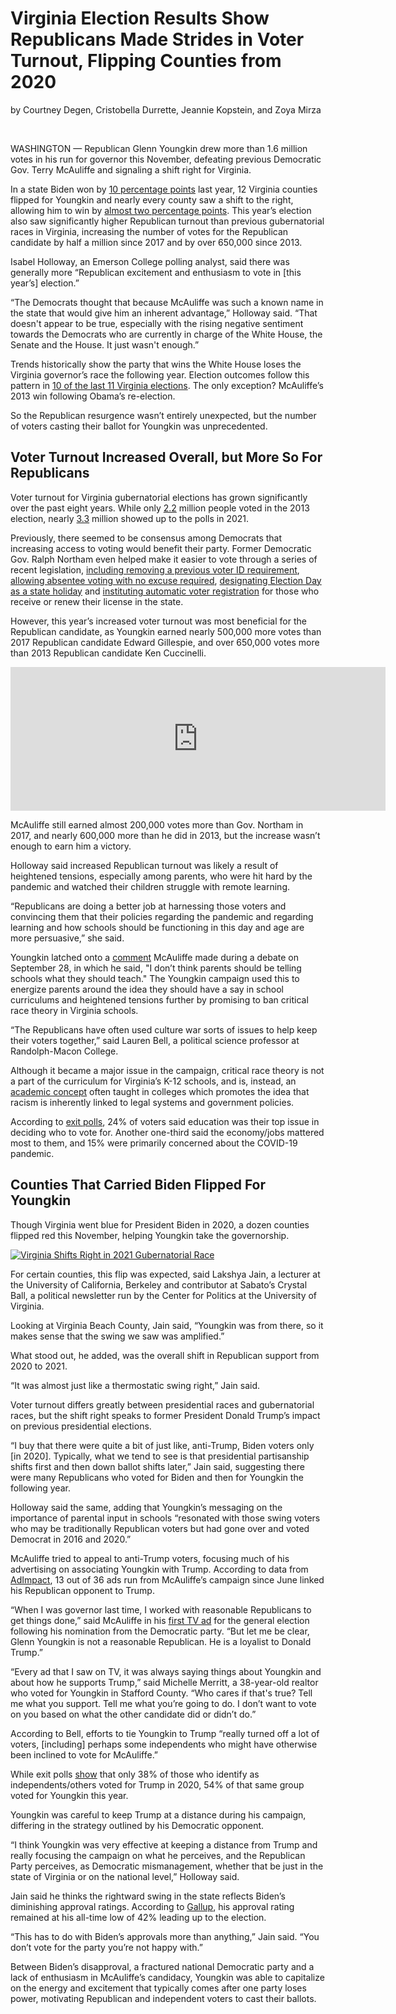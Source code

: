 # Virginia Election Results Show Republicans Made Strides in Voter Turnout, Flipping Counties from 2020

by Courtney Degen, Cristobella Durrette, Jeannie Kopstein, and Zoya Mirza <br>

</br>

WASHINGTON — Republican Glenn Youngkin drew more than 1.6 million votes in his run for governor this November, defeating previous Democratic Gov. Terry McAuliffe and signaling a shift right for Virginia.

In a state Biden won by [10 percentage points](https://www.washingtonpost.com/elections/election-results/virginia-2020/) last year, 12 Virginia counties flipped for Youngkin and nearly every county saw a shift to the right, allowing him to win by [almost two percentage points](https://results.elections.virginia.gov/vaelections/2021%20November%20General/Site/Statewide.html). This year’s election also saw significantly higher Republican turnout than previous gubernatorial races in Virginia, increasing the number of votes for the Republican candidate by half a million since 2017 and by over 650,000 since 2013. 

Isabel Holloway, an Emerson College polling analyst, said there was generally more “Republican excitement and enthusiasm to vote in [this year’s] election.”

“The Democrats thought that because McAuliffe was such a known name in the state that would give him an inherent advantage,” Holloway said. “That doesn't appear to be true, especially with the rising negative sentiment towards the Democrats who are currently in charge of the White House, the Senate and the House. It just wasn't enough.”

Trends historically show the party that wins the White House loses the Virginia governor’s race the following year. Election outcomes follow this pattern in [10 of the last 11 Virginia elections](https://www.nytimes.com/2021/11/03/us/politics/democrats-virginia-governor-race.html). The only exception? McAuliffe’s 2013 win following Obama’s re-election.

So the Republican resurgence wasn’t entirely unexpected, but the number of voters casting their ballot for Youngkin was unprecedented.

## Voter Turnout Increased Overall, but More So For Republicans

Voter turnout for Virginia gubernatorial elections has grown significantly over the past eight years. While only [2.2](https://historical.elections.virginia.gov/elections/view/43843/) million people voted in the 2013 election, nearly [3.3](https://results.elections.virginia.gov/vaelections/2021%20November%20General/Site/Statewide.html) million showed up to the polls in 2021. 

Previously, there seemed to be consensus among Democrats that increasing access to voting would benefit their party. Former Democratic Gov. Ralph Northam even helped make it easier to vote through a series of recent legislation, [including removing a previous voter ID requirement](https://lis.virginia.gov/cgi-bin/legp604.exe?ses=201&typ=bil&val=hb19), [allowing absentee voting with no excuse required](https://lis.virginia.gov/cgi-bin/legp604.exe?ses=201&typ=bil&val=hb1&ses=201&typ=bil&val=hb1), [designating Election Day as a state holiday](https://lis.virginia.gov/cgi-bin/legp604.exe?201+sum+SB601) and [instituting automatic voter registration](https://lis.virginia.gov/cgi-bin/legp604.exe?201+sum+SB219) for those who receive or renew their license in the state.

However, this year’s increased voter turnout was most beneficial for the Republican candidate, as Youngkin earned nearly 500,000 more votes than 2017 Republican candidate Edward Gillespie, and over 650,000 votes more than 2013 Republican candidate Ken Cuccinelli.

<iframe title="Virginia Gubernatorial Election Results 2013-2021" aria-label="Stacked Bars" id="datawrapper-chart-iC7N8" src="https://datawrapper.dwcdn.net/iC7N8/1/" scrolling="no" frameborder="0" style="border: none;" width="600" height="230"></iframe>

McAuliffe still earned almost 200,000 votes more than Gov. Northam in 2017, and nearly 600,000 more than he did in 2013, but the increase wasn’t enough to earn him a victory.

Holloway said increased Republican turnout was likely a result of heightened tensions, especially among parents, who were hit hard by the pandemic and watched their children struggle with remote learning. 

“Republicans are doing a better job at harnessing those voters and convincing them that their policies regarding the pandemic and regarding learning and how schools should be functioning in this day and age are more persuasive,” she said. 

Youngkin latched onto a [comment](https://www.mystateline.com/news/politics/mcauliffe-i-dont-think-parents-should-be-telling-schools-what-they-should-teach/) McAuliffe made during a debate on September 28, in which he said, "I don’t think parents should be telling schools what they should teach." The Youngkin campaign used this to energize parents around the idea they should have a say in school curriculums and heightened tensions further by promising to ban critical race theory in Virginia schools.

“The Republicans have often used culture war sorts of issues to help keep their voters together,” said Lauren Bell, a political science professor at Randolph-Macon College.

Although it became a major issue in the campaign, critical race theory is not a part of the curriculum for Virginia’s K-12 schools, and is, instead, an [academic concept](https://www.edweek.org/leadership/what-is-critical-race-theory-and-why-is-it-under-attack/2021/05) often taught in colleges which promotes the idea that racism is inherently linked to legal systems and government policies. 

According to [exit polls](https://www.washingtonpost.com/elections/interactive/2021/exit-polls-virginia-governor/#h-Y5IF6NZDJZFT3PK2ZNXGJRNMMQ), 24% of voters said education was their top issue in deciding who to vote for. Another one-third said the economy/jobs mattered most to them, and 15% were primarily concerned about the COVID-19 pandemic. 

## Counties That Carried Biden Flipped For Youngkin

Though Virginia went blue for President Biden in 2020, a dozen counties flipped red this November, helping Youngkin take the governorship.

<div class='tableauPlaceholder' id='viz1637607217107' style='position: relative'><noscript><a href='#'><img alt='Virginia Shifts Right in 2021 Gubernatorial Race ' src='https:&#47;&#47;public.tableau.com&#47;static&#47;images&#47;VA&#47;VAShiftTowardRepublican&#47;Dashboard2&#47;1_rss.png' style='border: none' /></a></noscript><object class='tableauViz'  style='display:none;'><param name='host_url' value='https%3A%2F%2Fpublic.tableau.com%2F' /> <param name='embed_code_version' value='3' /> <param name='site_root' value='' /><param name='name' value='VAShiftTowardRepublican&#47;Dashboard2' /><param name='tabs' value='no' /><param name='toolbar' value='yes' /><param name='static_image' value='https:&#47;&#47;public.tableau.com&#47;static&#47;images&#47;VA&#47;VAShiftTowardRepublican&#47;Dashboard2&#47;1.png' /> <param name='animate_transition' value='yes' /><param name='display_static_image' value='yes' /><param name='display_spinner' value='yes' /><param name='display_overlay' value='yes' /><param name='display_count' value='yes' /><param name='language' value='en-US' /><param name='filter' value='publish=yes' /></object></div>         

For certain counties, this flip was expected, said Lakshya Jain, a lecturer at the University of California, Berkeley and contributor at Sabato’s Crystal Ball, a political newsletter run by the Center for Politics at the University of Virginia.

Looking at Virginia Beach County, Jain said, “Youngkin was from there, so it makes sense that the swing we saw was amplified.” 

What stood out, he added, was the overall shift in Republican support from 2020 to 2021. 

“It was almost just like a thermostatic swing right,” Jain said. 

Voter turnout differs greatly between presidential races and gubernatorial races, but the shift right speaks to former President Donald Trump’s impact on previous presidential elections. 

“I buy that there were quite a bit of just like, anti-Trump, Biden voters only [in 2020]. Typically, what we tend to see is that presidential partisanship shifts first and then down ballot shifts later,” Jain said, suggesting there were many Republicans who voted for Biden and then for Youngkin the following year. 

Holloway said the same, adding that Youngkin’s messaging on the importance of parental input in schools “resonated with those swing voters who may be traditionally Republican voters but had gone over and voted Democrat in 2016 and 2020.”

McAuliffe tried to appeal to anti-Trump voters, focusing much of his advertising on associating Youngkin with Trump. According to data from [AdImpact](https://cookpolitical.com/analysis/governors/virginia-governor/what-will-we-learn-virginia-governors-race), 13 out of 36 ads run from McAuliffe’s campaign since June linked his Republican opponent to Trump. 

“When I was governor last time, I worked with reasonable Republicans to get things done,” said McAuliffe in his [first TV ad](https://www.youtube.com/watch?app=desktop&v=08YMR7NgANI) for the general election following his nomination from the Democratic party. “But let me be clear, Glenn Youngkin is not a reasonable Republican. He is a loyalist to Donald Trump.”

“Every ad that I saw on TV, it was always saying things about Youngkin and about how he supports Trump,” said Michelle Merritt, a 38-year-old realtor who voted for Youngkin in Stafford County. “Who cares if that's true? Tell me what you support. Tell me what you’re going to do. I don’t want to vote on you based on what the other candidate did or didn’t do.”

According to Bell, efforts to tie Youngkin to Trump “really turned off a lot of voters, [including] perhaps some independents who might have otherwise been inclined to vote for McAuliffe.”

While exit polls [show](https://www.washingtonpost.com/elections/interactive/2021/exit-polls-virginia-governor/#h-Y5IF6NZDJZFT3PK2ZNXGJRNMMQ) that only 38% of those who identify as independents/others voted for Trump in 2020, 54% of that same group voted for Youngkin this year. 

Youngkin was careful to keep Trump at a distance during his campaign, differing in the strategy outlined by his Democratic opponent. 

“I think Youngkin was very effective at keeping a distance from Trump and really focusing the campaign on what he perceives, and the Republican Party perceives, as Democratic mismanagement, whether that be just in the state of Virginia or on the national level,” Holloway said. 

Jain said he thinks the rightward swing in the state reflects Biden’s diminishing approval ratings. According to [Gallup](https://news.gallup.com/poll/329384/presidential-approval-ratings-joe-biden.aspx), his approval rating remained at his all-time low of 42% leading up to the election.

“This has to do with Biden’s approvals more than anything,” Jain said. “You don’t vote for the party you’re not happy with.” 

Between Biden’s disapproval, a fractured national Democratic party and a lack of enthusiasm in McAuliffe’s candidacy, Youngkin was able to capitalize on the energy and excitement that typically comes after one party loses power, motivating Republican and independent voters to cast their ballots.  

